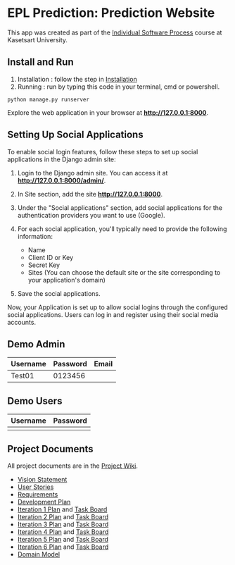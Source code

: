 # EPL Prediction: Prediction Website


This app was created as part of the [Individual Software Process](
https://cpske.github.io/ISP) course at Kasetsart University.

## Install and Run

1. Installation : follow the step in [Installation](https://github.com/TAGCH/EPL-Prediction/blob/main/Installation.md) 
2. Running : run by typing this code in your terminal, cmd or powershell.
```
python manage.py runserver
```
Explore the web application in your browser at **http://127.0.0.1:8000**.

## Setting Up Social Applications
To enable social login features, follow these steps to set up social applications in the Django admin site:

1. Login to the Django admin site. You can access it at **http://127.0.0.1:8000/admin/**.

2. In Site section, add the site **http://127.0.0.1:8000**.

3. Under the "Social applications" section, add social applications for the authentication providers you want to use (Google).

4. For each social application, you'll typically need to provide the following information:
   - Name
   - Client ID or Key
   - Secret Key
   - Sites (You can choose the default site or the site corresponding to your application's domain)

5. Save the social applications.

Now, your Application is set up to allow social logins through the configured social applications. Users can log in and register using their social media accounts.

## Demo Admin
| Username  | Password        | Email |
|-----------|-----------------|-------|
|   Test01        |       0123456          |       |

## Demo Users
| Username  | Password        |
|-----------|-----------------|
|           |                 |

## Project Documents

All project documents are in the [Project Wiki](../../wiki/Home).

- [Vision Statement](../../wiki/Vision%20Statement)
- [User Stories](../../wiki/User%20Stories)
- [Requirements](../../wiki/Requirements)
- [Development Plan](../../wiki/Development-Plan)
- [Iteration 1 Plan](../../wiki/Iteration-1-Plan) and [Task Board](https://github.com/users/TAGCH/projects/4/views/2)
- [Iteration 2 Plan](../../wiki/Iteration-2-Plan) and [Task Board](https://github.com/users/TAGCH/projects/4/views/3)
- [Iteration 3 Plan](../../wiki/Iteration-3-Plan) and [Task Board](https://github.com/users/TAGCH/projects/4/views/4)
- [Iteration 4 Plan](../../wiki/Iteration-4-Plan) and [Task Board](https://github.com/users/TAGCH/projects/4/views/5)
- [Iteration 5 Plan](../../wiki/Iteration-5-Plan) and [Task Board](https://github.com/users/TAGCH/projects/4/views/9)
- [Iteration 6 Plan](../../wiki/Iteration-6-Plan) and [Task Board](https://github.com/users/TAGCH/projects/4/views/10)
- [Domain Model](../../wiki/Domain%20Model)
